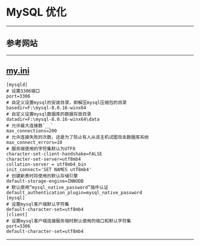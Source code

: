 # MySQL 优化

---
## 参考网站

---
## [my.ini](https://www.cnblogs.com/missmeng/p/13404228.html)
    [mysqld]
    # 设置3306端口
    port=3306
    # 自定义设置mysql的安装目录，即解压mysql压缩包的目录
    basedir=F:\mysql-8.0.16-winx64
    # 自定义设置mysql数据库的数据存放目录
    datadir=F:\mysql-8.0.16-winx64\data
    # 允许最大连接数`__`
    max_connections=200
    # 允许连接失败的次数，这是为了防止有人从该主机试图攻击数据库系统
    max_connect_errors=10
    # 服务端使用的字符集默认为UTF8
    character-set-client-handshake=FALSE
    character-set-server=utf8mb4
    collation-server = utf8mb4_bin
    init_connect='SET NAMES utf8mb4'
    # 创建新表时将使用的默认存储引擎
    default-storage-engine=INNODB
    # 默认使用“mysql_native_password”插件认证
    default_authentication_plugin=mysql_native_password
    [mysql]
    # 设置mysql客户端默认字符集
    default-character-set=utf8mb4
    [client]
    # 设置mysql客户端连接服务端时默认使用的端口和默认字符集
    port=3306
    default-character-set=utf8mb4
---